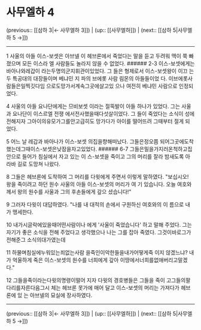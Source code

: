 # 사무엘하 4

(previous:: [[삼하 3|← 사무엘하 3]]) | (up:: [[사무엘하]]) | (next:: [[삼하 5|사무엘하 5 →]])

***




1 
사울의 아들 이스-보셋은 아브넬 이 헤브론에서 죽었다는 말을 듣고 두려워 맥이 쭉 빠졌으며 모든 이스라 엘 사람들도 놀라지 않을 수 없었다. ###### 2-3 이스-보셋에게는바아나와레갑이 라는두명의군지휘관이있었다. 그 들은 형제로서 이스-보셋왕이 이끄 는 두 특공대의 대장들이며 베냐민 지 파의 브에롯 사람 림몬의 아들들이었 다. 이브에롯사람들은일찍깃다임 으로도망가서계속그곳에살고있 으나 여전히 베냐민 사람으로 인정되 었다. 



4 
사울의 아들 요나단에게는 므비보셋 이라는 절뚝발이 아들 하나가 있었다. 그는 사울과 요나단이 이스르엘 전쟁 에서전사했을때다섯살이었다. 그 들이 죽었다는 소식이 성에 전해지자 그아이의유모가그를안고급히도 망가다가 아이를 떨어뜨려 그때부터 절게 되었다. 



5 
어느 날 레갑과 바아나가 이스-보셋 의집을향해떠났다. 그들은정오쯤 되어그곳에도착했는데그때이스-보셋은낮잠을자고있었다. ###### 6-7 그들은밀을가지러온척하고집 안으로 들어가 침실에서 자고 있는 이 스-보셋을 죽이고 그의 머리를 잘라 밤새도록 아라바 길로 도망쳐 나왔다. 



8 
그들은 헤브론에 도착하여 그 머리를 다윗에게 주면서 이렇게 말하였다. "보십시오! 왕을 죽이려고 하던 원수 사울의 아들 이스-보셋의 머리가 여 기 있습니다. 오늘 여호와께서 왕의 원수를 사울과 그의 후손들에게 갚으 셨습니다!" 



9 
그러자 다윗이 대답하였다. "나를 내 대적의 손에서 구원하신 여호와의 이 름으로 내가 맹세한다. 



10 
내가시글락에있을때어떤사람이나 에게 '사울이 죽었습니다' 하고 말해 주었다. 그는 자기가 좋은 소식을 전해 주었다고 생각했으나 나는 그를 잡아 죽였다. 그것이바로그가전해준그 소식의대가였는데 



11 
하물며침실에누워있는죄없는사람 을죽인이악한들을내가어떻게죽 이지 않겠느냐? 내가 억울하게 죽은 이스-보셋의 원수를 너희에게 갚아 이땅에서너희를없애버리고말겠 다." 



12 
그들을죽이라는다윗의명령이떨어 지자 다윗의 경호병들은 그들을 죽이 고그들의팔다리를자른다음그시 체는 헤브론 못가에 매어 달고 이스-보셋의 머리는 가져다가 헤브론에 있 는 아브넬의 묘실에 장사하였다.

***

(previous:: [[삼하 3|← 사무엘하 3]]) | (up:: [[사무엘하]]) | (next:: [[삼하 5|사무엘하 5 →]])
